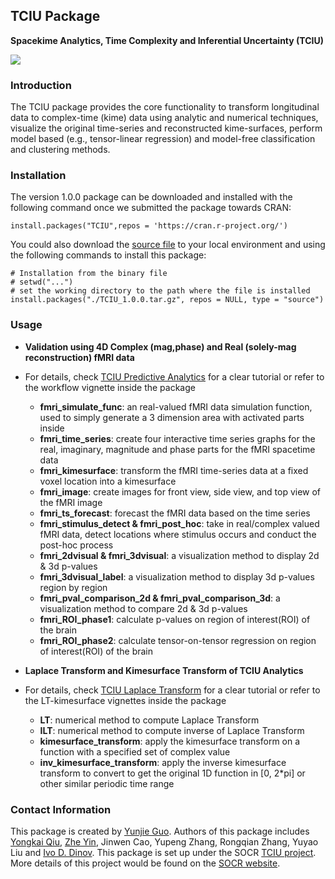 ## TCIU Package

**Spacekime Analytics, Time Complexity and Inferential Uncertainty (TCIU)**

<a href="http://socr.umich.edu/TCIU"><img align="middle" src="https://raw.githubusercontent.com/SOCR/TCIU/master/images/TCUI_P2.png"></a>

### Introduction

The TCIU package provides the core functionality to transform longitudinal data to complex-time (kime) data using analytic and numerical techniques, visualize the original time-series and reconstructed kime-surfaces, perform model based (e.g., tensor-linear regression) and model-free classification and clustering methods.


### Installation

The version 1.0.0 package can be downloaded and installed with the following command once we submitted the package towards CRAN:
```{r Installation of the CBDA package from CRAN, eval = FALSE}
install.packages("TCIU",repos = 'https://cran.r-project.org/')
```

You could also download the [source file](https://github.com/SOCR/TCIU/raw/master/package/TCIU/TCIU_1.0.0.tar.gz) to your local environment and using the following commands to install this package:

```{r Installation of the CBDA package, eval = FALSE}
# Installation from the binary file
# setwd("...")
# set the working directory to the path where the file is installed
install.packages("./TCIU_1.0.0.tar.gz", repos = NULL, type = "source")
```

### Usage

+ **Validation using 4D Complex (mag,phase) and Real (solely-mag reconstruction) fMRI data**
+ For details, check [TCIU Predictive Analytics](https://www.socr.umich.edu/TCIU/HTMLs/TCIU_Predictive_Analytics.html) for a clear tutorial or refer to the workflow vignette inside the package 
  + **fmri_simulate_func**: an real-valued fMRI data simulation function, used to simply generate a 3 dimension area with activated parts inside
  + **fmri_time_series**: create four interactive time series graphs for the real, imaginary, magnitude and phase parts for the fMRI spacetime data
  + **fmri_kimesurface**: transform the fMRI time-series data at a fixed voxel location into a kimesurface
  + **fmri_image**: create images for front view, side view, and top view of the fMRI image
  + **fmri_ts_forecast**: forecast the fMRI data based on the time series
  + **fmri_stimulus_detect & fmri_post_hoc**: take in real/complex valued fMRI data, detect locations where stimulus occurs and conduct the post-hoc process
  + **fmri_2dvisual & fmri_3dvisual**: a visualization method to display 2d & 3d p-values
  + **fmri_3dvisual_label**: a visualization method to display 3d p-values region by region
  + **fmri_pval_comparison_2d & fmri_pval_comparison_3d**: a visualization method to compare 2d & 3d p-values
  + **fmri_ROI_phase1**: calculate p-values on region of interest(ROI) of the brain
  + **fmri_ROI_phase2**: calculate tensor-on-tensor regression on region of interest(ROI) of the brain
  
+ **Laplace Transform and Kimesurface Transform of TCIU Analytics**
+ For details, check [TCIU Laplace Transform](https://www.socr.umich.edu/TCIU/HTMLs/Laplace_Transform_Timeseries_Kimesurfaces.html) for a clear tutorial or refer to the LT-kimesurface vignettes inside the package 
  + **LT**: numerical method to compute Laplace Transform 
  + **ILT**:  numerical method to compute inverse of Laplace Transform 
  + **kimesurface_transform**: apply the kimesurface transform on a function with a specified set of complex value
  + **inv_kimesurface_transform**:  apply the inverse kimesurface transform to convert to get the original 1D function in [0, 2*pi] or other similar periodic time range


### Contact Information
This package is created by [Yunjie Guo](mailto:jerryguo@umich.edu). Authors of this package includes [Yongkai Qiu](https://socr.umich.edu/people/Yongkai_Qiu.html), [Zhe Yin](http://socr.umich.edu/people/Zhe_Yin.html), Jinwen Cao, Yupeng Zhang, Rongqian Zhang, Yuyao Liu and [Ivo D. Dinov](http://www.socr.umich.edu/people/dinov/). This package is set up under the SOCR [TCIU project](http://www.socr.umich.edu/TCIU/). More details of this project would be found on the [SOCR website](http://www.socr.umich.edu/).

